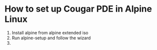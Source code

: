 # How to set up Cougar PDE in Alpine Linux
1. Install alpine from alpine extended iso
2. Run alpine-setup and follow the wizard
3. 